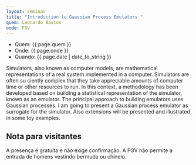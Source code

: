 ```yaml
---
layout: seminar
title: "Introduction to Gaussian Process Emulators "
quem: Leonardo Bastos 
onde: FGV 
---
```


- Quem:  {{ page.quem }}
- Onde:  {{ page.onde }}
- Quando: {{ page.date | date_to_string }}


Simulators, also known as computer models, are mathematical
representations of a real system implemented in a computer. Simulators
are often su ciently complex that they take appreciable amounts of
computer time or other resources to run. In this context, a
methodology has been developed based on building a statistical
representation of the simulator, known as an emulator. The principal
approach to building emulators uses Gaussian processes. I am going to
present a Gaussian process emulator as surrogate for the
simulator. Also extensions will be presented and illustrated in some
toy examples.

## Nota para visitantes

A presença é gratuíta e não exige confirmação. A FGV não permite a
entrada de homens vestindo bermuda ou chinelo.
